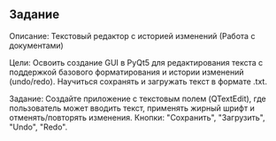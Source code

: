 ## Задание
Описание:
Текстовый редактор с историей изменений (Работа с документами)

Цели: Освоить создание GUI в PyQt5 для редактирования текста с поддержкой базового форматирования и истории изменений (undo/redo). Научиться сохранять и загружать текст в формате .txt.

Задание: Создайте приложение с текстовым полем (QTextEdit), где пользователь может вводить текст, применять жирный шрифт и отменять/повторять изменения. Кнопки: "Сохранить", "Загрузить", "Undo", "Redo".